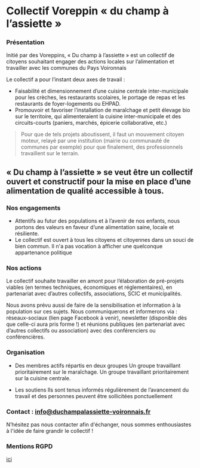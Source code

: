 # Collectif Voreppin « du champ à l’assiette »

### Présentation

Initié par des Voreppins, « Du champ à l’assiette » est un collectif de citoyens souhaitant engager des actions locales sur l’alimentation et travailler avec les communes du Pays Voironnais 

Le collectif a pour l’instant deux axes de travail : 
* Faisabilité et dimensionnement d’une cuisine centrale inter-municipale pour les crèches, les restaurants scolaires, le portage de repas et les restaurants de foyer-logements ou EHPAD.
* Promouvoir et favoriser l’installation de maraîchage et petit élevage bio sur le territoire, qui alimenteraient la cuisine inter-municipale et des circuits-courts (paniers, marchés, épicerie collaborative, etc.)

> Pour que de tels projets aboutissent, il faut un mouvement citoyen moteur, relayé par une institution (mairie ou communauté de communes par exemple) pour que finalement, des professionnels travaillent sur le terrain.

## « Du champ à l’assiette » se veut être un collectif ouvert et constructif pour la mise en place d’une alimentation de qualité accessible à tous. 
 
### Nos engagements
* Attentifs au futur des populations et à l’avenir de nos enfants, nous portons des valeurs en faveur d’une alimentation saine, locale et résiliente.
* Le collectif est ouvert à tous les citoyens et citoyennes dans un souci de bien commun. Il n'a pas vocation à afficher une quelconque appartenance politique

### Nos actions
Le collectif souhaite travailler en amont pour l’élaboration de pré-projets viables (en termes techniques, économiques et réglementaires), en partenariat avec d’autres collectifs, associations, SCIC et municipalités.

Nous avons prévu aussi de faire de la sensibilisation et information à la population sur ces sujets. Nous communiquerons et informerons via : réseaux-sociaux (lien page Facebook à venir), newsletter (disponible dès que celle-ci aura pris forme !) et réunions publiques (en partenariat avec d’autres collectifs ou association) avec des conférenciers ou conférencières.


### Organisation
 
* Des membres actifs répartis en deux groupes
Un groupe travaillant prioritairement sur le maraîchage.
Un groupe travaillant prioritairement sur la cuisine centrale.

* Les soutiens
Ils sont tenus informés régulièrement de l’avancement du travail et des personnes peuvent être sollicitées ponctuellement

 
### Contact : <info@duchampalassiette-voironnais.fr>
N’hésitez pas nous contacter afin d'échanger, nous sommes enthousiastes à l'idée de faire grandir le collectif !

### Mentions RGPD 
[ici](https://duchampalassiette.github.io/images/Mentions/MentionsRGPD_collectif_Voreppin_du_champ_alassiette.pdf)

